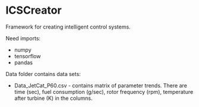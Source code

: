 # ICSCreator
Framework for creating intelligent control systems.

Need imports:
- numpy
- tensorflow
- pandas

Data folder contains data sets:
- Data_JetCat_P60.csv - contains matrix of parameter trends. There are time (sec),
    fuel consumption (g/sec), rotor frequency (rpm), temperature after turbine (K)
    in the columns.
